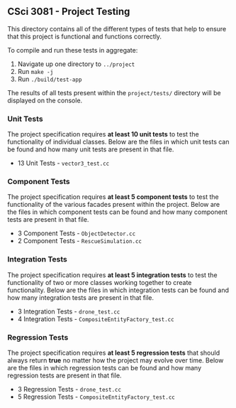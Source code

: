 ## CSci 3081 - Project Testing

This directory contains all of the different types of tests that help to ensure that this project is functional and functions correctly. 

To compile and run these tests in aggregate:
1. Navigate up one directory to `../project`
1. Run `make -j`
1. Run `./build/test-app`

The results of all tests present within the `project/tests/` directory will be displayed on the console.

### Unit Tests  
The project specification requires **at least 10 unit tests** to test the functionality of individual classes. Below are the files in which unit tests can be found and how many unit tests are present in that file.
- 13 Unit Tests - `vector3_test.cc`

### Component Tests  
The project specification requires **at least 5 component tests** to test the functionality of the various facades present within the project. Below are the files in which component tests can be found and how many component tests are present in that file.
- 3 Component Tests - `ObjectDetector.cc`
- 2 Component Tests - `RescueSimulation.cc`

### Integration Tests  
The project specification requires **at least 5 integration tests** to test the functionality of two or more classes working together to create functionality. Below are the files in which integration tests can be found and how many integration tests are present in that file.
- 3 Integration Tests - `drone_test.cc`
- 4 Integration Tests - `CompositeEntityFactory_test.cc`

### Regression Tests  
The project specification requires **at least 5 regression tests** that should always return **true** no matter how the project may evolve over time. Below are the files in which regression tests can be found and how many regression tests are present in that file.
- 3 Regression Tests - `drone_test.cc`
- 5 Regression Tests - `CompositeEntityFactory_test.cc`

